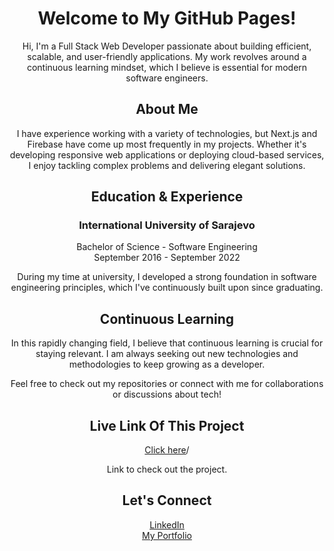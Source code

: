 <div align="center">


<h1>Welcome to My GitHub Pages!</h1>


Hi, I'm a Full Stack Web Developer passionate about building efficient, scalable, and user-friendly applications. My work revolves around a continuous learning mindset, which I believe is essential for modern software engineers.

<h2>About Me</h2>

I have experience working with a variety of technologies, but <bold>Next.js</bold> and <bold>Firebase</bold> have come up most frequently in my projects. Whether it's developing responsive web applications or deploying cloud-based services, I enjoy tackling complex problems and delivering elegant solutions.
<h2>Education & Experience</h2>

<h3>International University of Sarajevo</h3> 
Bachelor of Science - Software Engineering <br/>
September 2016 - September 2022  <br/>

During my time at university, I developed a strong foundation in software engineering principles, which I've continuously built upon since graduating. <br/>

<h2>Continuous Learning</h2>

In this rapidly changing field, I believe that continuous learning is crucial for staying relevant. I am always seeking out new technologies and methodologies to keep growing as a developer.

Feel free to check out my repositories or connect with me for collaborations or discussions about tech!

<h2>Live Link Of This Project</h2>

<a href="https://armin0001.github.io">Click here</a>/ </br>
<p>Link to check out the project.</p>

<h2>Let's Connect</h2>

<a href="https://www.linkedin.com/in/armin-isakovi%C4%87-b07b24215/">LinkedIn</a><br/>
<a href="https://portofolio-phi-sepia.vercel.app/signin">My Portfolio</a>


</div>
